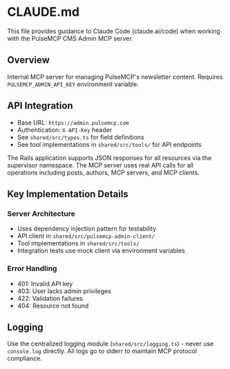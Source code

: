 # CLAUDE.md

This file provides guidance to Claude Code (claude.ai/code) when working with the PulseMCP CMS Admin MCP server.

## Overview

Internal MCP server for managing PulseMCP's newsletter content. Requires `PULSEMCP_ADMIN_API_KEY` environment variable.

## API Integration

- Base URL: `https://admin.pulsemcp.com`
- Authentication: `X-API-Key` header
- See `shared/src/types.ts` for field definitions
- See tool implementations in `shared/src/tools/` for API endpoints

The Rails application supports JSON responses for all resources via the supervisor namespace. The MCP server uses real API calls for all operations including posts, authors, MCP servers, and MCP clients.

## Key Implementation Details

### Server Architecture

- Uses dependency injection pattern for testability
- API client in `shared/src/pulsemcp-admin-client/`
- Tool implementations in `shared/src/tools/`
- Integration tests use mock client via environment variables

### Error Handling

- 401: Invalid API key
- 403: User lacks admin privileges
- 422: Validation failures
- 404: Resource not found

## Logging

Use the centralized logging module (`shared/src/logging.ts`) - never use `console.log` directly. All logs go to stderr to maintain MCP protocol compliance.
